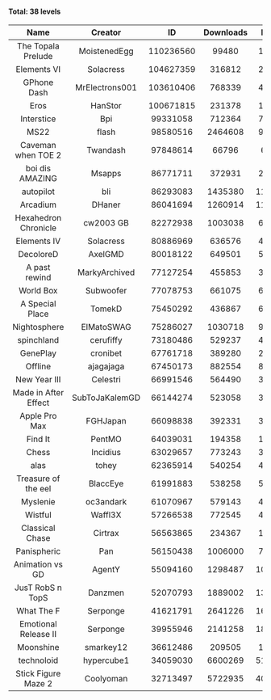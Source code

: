 #### Total: 38 levels

| Name | Creator | ID | Downloads | Likes |
|:---:|:---:|:---:|:---:|:---:|
| The Topala Prelude | MoistenedEgg | 110236560 | 99480 | 14850
| Elements VI | Solacress | 104627359 | 316812 | 20139
| GPhone Dash | MrElectrons001 | 103610406 | 768339 | 43609
| Eros | HanStor | 100671815 | 231378 | 18551
| Interstice | Bpi | 99331058 | 712364 | 73558
| MS22 | flash | 98580516 | 2464608 | 95246
| Caveman when TOE 2 | Twandash | 97848614 | 66796 | 6715
| boi dis AMAZING | Msapps | 86771711 | 372931 | 25889
| autopilot | bli | 86293083 | 1435380 | 119824
| Arcadium | DHaner | 86041694 | 1260914 | 110527
| Hexahedron Chronicle | cw2003 GB | 82272938 | 1003038 | 68311
| Elements IV | Solacress | 80886969 | 636576 | 44114
| DecoloreD | AxelGMD | 80018122 | 649501 | 54329
| A past rewind | MarkyArchived | 77127254 | 455853 | 30502
| World Box | Subwoofer | 77078753 | 661075 | 60128
| A Special Place | TomekD | 75450292 | 436867 | 62161
| Nightosphere | ElMatoSWAG | 75286027 | 1030718 | 95673
| spinchland | cerufiffy | 73180486 | 529237 | 40055
| GenePlay | cronibet | 67761718 | 389280 | 24941
| Offline | ajagajaga | 67450173 | 882554 | 81711
| New Year III | Celestri | 66991546 | 564490 | 36800
| Made in After Effect | SubToJaKalemGD | 66144274 | 523058 | 31402
| Apple Pro Max | FGHJapan | 66098838 | 392331 | 33166
| Find It | PentMO | 64039031 | 194358 | 13829
| Chess | Incidius | 63029657 | 773243 | 33716
| alas | tohey | 62365914 | 540254 | 45518
| Treasure of the eel | BlaccEye | 61991883 | 538258 | 50674
| Myslenie | oc3andark | 61070967 | 579143 | 43309
| Wistful | Waffl3X | 57266538 | 772545 | 44025
| Classical Chase | Cirtrax | 56563865 | 234367 | 16006
| Panispheric | Pan | 56150438 | 1006000 | 71445
| Animation vs GD | AgentY | 55094160 | 1298487 | 109457
| JusT RobS n TopS | Danzmen | 52070793 | 1889002 | 136960
| What The F | Serponge | 41621791 | 2641226 | 168470
| Emotional Release II | Serponge | 39955946 | 2141258 | 185653
| Moonshine | smarkey12 | 36612486 | 209505 | 10754
| technoloid | hypercube1 | 34059030 | 6600269 | 512016
| Stick Figure Maze 2 | Coolyoman | 32713497 | 5722935 | 404667

